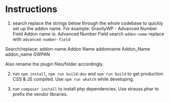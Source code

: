 # Instructions
1. search replace the strings below through the whole codebase to quickly set up the addon name.
For example: GravityWP - Advanced Number Field
Addon name is: Advanced Number Field
search `addon-name` replace with `advanced-number-field`

Search/replace:
addon-name
Addon Name
addonname
Addon_Name
addon_name
GWPAN

Also rename the plugin files/folder accordingly.

2. run `npm install`, `npm run build:dev` and `npm run build` to get production CSS & JS compiled. Use `npm run whatch` while developing.

3. run `composer install` to install php dependencies. Use strauss.phar to prefix the vendor libraries.
